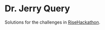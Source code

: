 # Dr. Jerry Query

Solutions for the challenges in [RiseHackathon][rh_site].

[rh_site]: http://www.risehackathon.com

